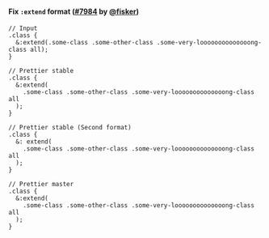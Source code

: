 #### Fix `:extend` format ([#7984](https://github.com/prettier/prettier/pull/7984) by [@fisker](https://github.com/fisker))

<!-- prettier-ignore -->
```less
// Input
.class {
  &:extend(.some-class .some-other-class .some-very-loooooooooooooong-class all);
}

// Prettier stable
.class {
  &:extend(
    .some-class .some-other-class .some-very-loooooooooooooong-class all
  );
}

// Prettier stable (Second format)
.class {
  &: extend(
    .some-class .some-other-class .some-very-loooooooooooooong-class all
  );
}

// Prettier master
.class {
  &:extend(
    .some-class .some-other-class .some-very-loooooooooooooong-class all
  );
}
```
